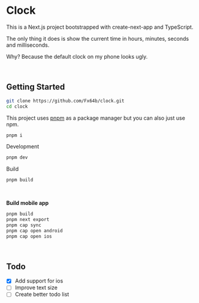 # Clock

This is a Next.js project bootstrapped with create-next-app and TypeScript.

The only thing it does is show the current time in hours, minutes, seconds and milliseconds.

Why? Because the default clock on my phone looks ugly.

<br>

## Getting Started

```bash
git clone https://github.com/Fx64b/clock.git
cd clock
```

This project uses [pnpm](https://pnpm.io/installation) as a package manager but you can also just use npm.

```bash
pnpm i
```

Development
```bash
pnpm dev
```

Build
```bash
pnpm build
```
<br>

**Build mobile app**
```bash
pnpm build
pnpm next export
pnpm cap sync
pnpm cap open android
pnpm cap open ios
```

<br>

## Todo
- [x] Add support for ios
- [ ] Improve text size
- [ ] Create better todo list
